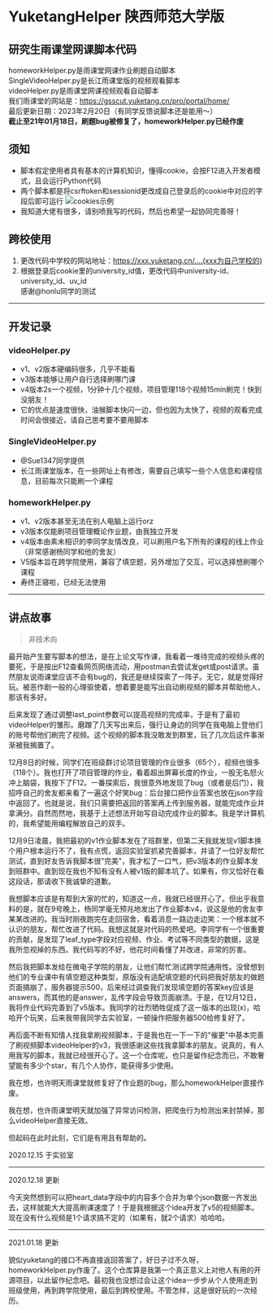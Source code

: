 # YuketangHelper 陕西师范大学版
## 研究生雨课堂网课脚本代码
homeworkHelper.py是雨课堂网课作业刷题自动脚本  
SingleVideoHelper.py是长江雨课堂版的视频观看脚本  
videoHelper.py是雨课堂网课视频观看自动脚本  
我们雨课堂的网站是：https://gsscut.yuketang.cn/pro/portal/home/  
最后更新日期：2023年2月20日（有同学反馈说脚本还是能用～）  
**截止至21年01月18日，刷题bug被修复了，homeworkHelper.py已经作废**

## 须知
- 脚本假定使用者具有基本的计算机知识，懂得cookie，会按F12进入开发者模式，且会运行Python代码  
- 两个脚本都是将csrftoken和sessionid更改成自己登录后的cookie中对应的字段后即可运行
![cookies示例](cookie.png)
- 我知道大佬有很多，请别喷我写的代码，然后也希望一起协同完善呀！

## 跨校使用
1. 更改代码中学校的网站地址：https://xxx.yuketang.cn/....(xxx为自己学校的)
2. 根据登录后cookie里的university_id值，更改代码中university-id、university_id、uv_id  
感谢@honlu同学的测试
---

## 开发记录
### videoHelper.py
- v1、v2版本硬编码很多，几乎不能看
- v3版本能够让用户自行选择刷哪门课
- v4版本2s一个视频，1分钟十几个视频，项目管理118个视频15min刷完！快到没朋友！
- 它的优点是速度很快，油猴脚本快闪一边，但也因为太快了，视频的观看完成时间会很接近，请自己思考要不要用脚本

### SingleVideoHelper.py
- @Sue1347同学提供
- 长江雨课堂版本，在一些网址上有修改，需要自己填写一些个人信息和课程信息，目前每次只能刷一个课程

### homeworkHelper.py  
- v1、v2版本甚至无法在别人电脑上运行orz
- v3版本仅能刷项目管理概论作业题，由我独立开发
- v4版本由素未相识的李同学友情改良，可以刷用户名下所有的课程的线上作业（非常感谢杨同学和他的舍友）
- V5版本旨在跨学院使用，兼容了填空题，另外增加了交互，可以选择想刷哪个课程
- 寿终正寝啦，已经无法使用



---

## 讲点故事
> 非技术向

最开始产生要写脚本的想法，是在上论文写作课，我看着一堆待完成的视频头疼的要死，于是按出F12查看网页网络流动，用postman去尝试发get或post请求。虽然朋友说雨课堂应该不会有bug的，我还是继续探索了一阵子。无它，就是觉得好玩。被恶作剧一般的心理驱使着，想着要是能写出自动刷视频的脚本并帮助他人，那该有多好。

后来发现了通过调整last_point参数可以提高视频的完成率，于是有了最初videoHelper的雏形。磨蹭了几天写出来后，强行让身边的同学在我电脑上登他们的账号帮他们刷完了视频。这个视频的脚本我没敢发到群里，玩了几次后这件事渐渐被我搁置了。

12月8日的时候，同学们在班级群讨论项目管理的作业很多（65个），视频也很多（118个）。我也打开了项目管理的作业，看着超出屏幕长度的作业，一股无名怒火冲上脑袋，我按下了F12。一番探索后，我很意外地发现了bug（或者是后门），我招呼自己的舍友都来看了一遍这个好笑bug：后台接口把作业答案也放在json字段中返回了。也就是说，我们只需要把返回的答案再上传到服务器，就能完成作业并拿满分。自然而然地，我基于上述想法开始写自动完成作业的脚本。我是学计算机的，我希望能用编程解放自己的双手。

12月9日凌晨，我把最初的v1作业脚本发在了班群里，但第二天我就发现v1脚本换个用户根本运行不了，我有点慌，返回实验室抓紧完善脚本，并请了一位好友帮忙测试，直到好友告诉我脚本很"完美"，我才松了一口气，把v3版本的作业脚本发到班群中。直到现在我也不知有没有人被v1版的脚本坑了。如果有，你又恰好在看这段话，那请收下我诚挚的道歉。

我想脚本应该是有帮到大家的忙的，知道这一点，我就已经很开心了。但出乎我意料的是，就在9号晚上，杨同学毫无预兆地发出了作业脚本v4，说这是他的舍友李某某改进的。我当时刚夜跑完在走回宿舍，看着消息一路边走边笑：一个根本就不认识的朋友，帮忙改进了代码。我想这就是对代码的热爱吧。李同学有一个很重要的贡献，是发现了leaf_type字段对应视频、作业、考试等不同类型的数据，这是我所忽视掉的东西。我代码写的不好，他花时间看懂了并改进，非常的厉害。

然后我把脚本发给在微电子学院的朋友，让他们帮忙测试跨学院通用性。没曾想到他们的专业课中有填空题这种类型，原版没有适配填空题的代码把我好朋友的做题页面搞崩了，服务器提示500，后来经过调查我们发现填空题的答案key应该是answers，而其他的是answer，乱传字段会导致页面崩溃。于是，在12月12日，我将作业代码完善到了v5版本。我同学的壮烈牺牲促成了这一版本的出现(x)，哈哈开个玩笑，后来我带我同学去实验室，一顿操作把服务器500给修复好了。

再后面不断有知情人找我拿刷视频脚本，于是我也在一下一下的"催更"中基本完善了刷视频脚本videoHelper的v3，我很感谢这些找我拿脚本的朋友。说真的，有人用我写的脚本，我就已经很开心了。这一个仓库呢，也只是留作纪念而已，不敢奢望能有多少个star，有几个人协作，能获得多少使用。

我在想，也许明天雨课堂就修复好了作业题的bug，那么homeworkHelper直接作废。

我在想，也许雨课堂明天就加强了异常访问检测，把爬虫行为检测出来封禁掉，那么videoHelper直接无效。

但起码在此时此刻，它们是有用且有帮助的。

2020.12.15 于实验室

---

2020.12.18 更新

今天突然想到可以把heart_data字段中的内容多个合并为单个json数据一齐发出去，这样就能大大提高刷课速度了！于是我根据这个idea开发了v5的视频脚本。现在没有什么视频是1个请求搞不定的（如果有，就2个请求）哈哈哈。

---

2021.01.18 更新

貌似yuketang的接口不再直接返回答案了，好日子过不久呀，homeworkHelper.py作废了。这个仓库算是我第一个真正意义上对他人有用的开源项目，以此留作纪念吧。最初我也没想过会让这个idea一步步从个人使用走到班级使用，再到跨学院使用，最后到跨校使用。不管怎样，这是很好玩的一次经历。
